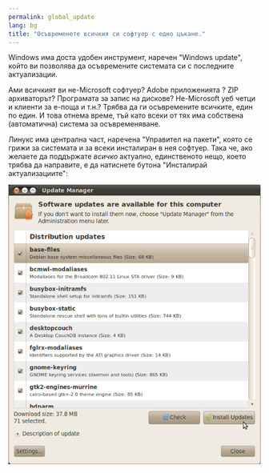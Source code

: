 ```yaml
---
permalink: global_update
lang: bg
title: "Осъвременете всичкия си софтуер с едно цъкане."
---
```


Windows има доста удобен инструмент, наречен "Windows update", който ви позволява да осъвремените системата си с последните актуализации.

Ами всичкият ви не-Microsoft софтуер? Adobe приложенията ? 
ZIP архиваторът? Програмата за запис на дискове? Не-Microsoft уеб четци и клиенти за е-поща и т.н.? Трябва да ги осъвремените всичките, един по един. И това отнема време, тъй като всеки от тях има собствена (автоматична) система за осъвременяване.

Линукс има централна част, наречена "Управител на пакети", която се грижи за системата и за всеки инсталиран в нея софтуер. Така че, ако желаете да поддържате <i>всичко</i> актуално, единственото нещо, което трябва да направите, е да натиснете бутона "Инсталирай актуализациите":

<img src="/img/global_update.png" />




